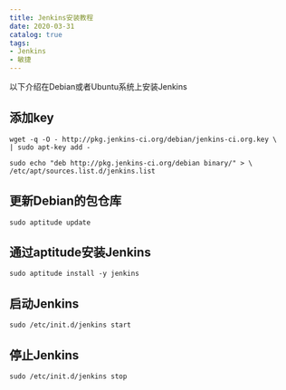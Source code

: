 ```yaml
---
title: Jenkins安装教程
date: 2020-03-31
catalog: true
tags:
- Jenkins
- 敏捷
---
```


以下介绍在Debian或者Ubuntu系统上安装Jenkins

## 添加key

```
wget -q -O - http://pkg.jenkins-ci.org/debian/jenkins-ci.org.key \
| sudo apt-key add -
```
```
sudo echo "deb http://pkg.jenkins-ci.org/debian binary/" > \
/etc/apt/sources.list.d/jenkins.list
```

## 更新Debian的包仓库

`sudo aptitude update`

## 通过aptitude安装Jenkins

`sudo aptitude install -y jenkins`

## 启动Jenkins

`sudo /etc/init.d/jenkins start`

## 停止Jenkins

`sudo /etc/init.d/jenkins stop`